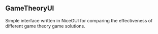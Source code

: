 ## GameTheoryUI

Simple interface written in NiceGUI for comparing the effectiveness of different game theory game solutions.